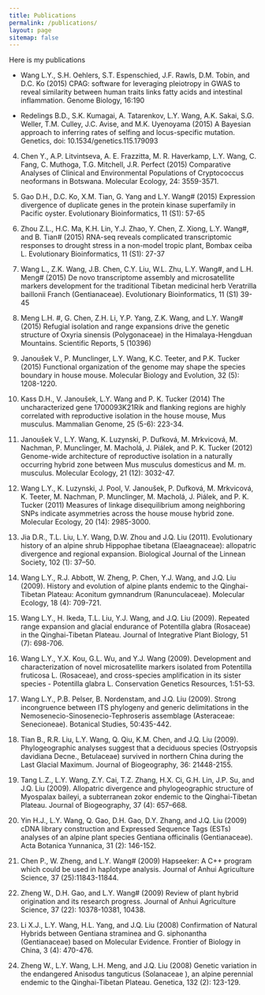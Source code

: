 ```yaml
---
title: Publications
permalink: /publications/
layout: page
sitemap: false 
---
```


Here is my publications

* Wang L.Y., S.H. Oehlers, S.T. Espenschied, J.F. Rawls, D.M. Tobin, and D.C. Ko (2015) CPAG: software for leveraging pleiotropy in GWAS to reveal similarity between human traits links fatty acids and intestinal inflammation. Genome Biology, 16:190

* Redelings B.D., S.K. Kumagai, A. Tatarenkov, L.Y. Wang, A.K. Sakai, S.G. Weller, T.M. Culley, J.C. Avise, and M.K. Uyenoyama (2015) A Bayesian approach to inferring rates of selfing and locus-specific mutation. Genetics, doi: 10.1534/genetics.115.179093

4)   Chen Y., A.P. Litvintseva, A. E. Frazzitta, M. R. Haverkamp, L.Y. Wang, C. Fang, C. Muthoga, T.G. Mitchell, J.R. Perfect (2015) Comparative Analyses of Clinical and Environmental Populations of Cryptococcus neoformans in Botswana. Molecular Ecology, 24: 3559-3571.

5)   Gao D.H., D.C. Ko, X.M. Tian, G. Yang and L.Y. Wang# (2015) Expression divergence of duplicate genes in the protein kinase superfamily in Pacific oyster. Evolutionary Bioinformatics, 11 (S1): 57-65

6)   Zhou Z.L., H.C. Ma, K.H. Lin, Y.J. Zhao, Y. Chen, Z. Xiong, L.Y. Wang#, and B. Tian# (2015) RNA-seq reveals complicated transcriptomic responses to drought stress in a non-model tropic plant, Bombax ceiba L.  Evolutionary Bioinformatics, 11 (S1): 27-37

7)   Wang L., Z.K. Wang, J.B. Chen, C.Y. Liu, W.L. Zhu, L.Y. Wang#, and L.H. Meng# (2015) De novo transcriptome assembly and microsatellite markers development for the traditional Tibetan medicinal herb Veratrilla baillonii Franch (Gentianaceae). Evolutionary Bioinformatics, 11 (S1) 39-45

8)   Meng L.H. #, G. Chen, Z.H. Li, Y.P. Yang, Z.K. Wang, and L.Y. Wang# (2015) Refugial isolation and range expansions drive the genetic structure of Oxyria sinensis (Polygonaceae) in the Himalaya-Hengduan Mountains. Scientific Reports, 5 (10396)

9)   Janoušek V., P. Munclinger, L.Y. Wang, K.C. Teeter, and P.K. Tucker (2015) Functional organization of the genome may shape the species boundary in house mouse. Molecular Biology and Evolution, 32 (5): 1208-1220.

10)  Kass D.H., V. Janoušek, L.Y. Wang and P. K. Tucker (2014) The uncharacterized gene 1700093K21Rik and flanking regions are highly correlated with reproductive isolation in the house mouse, Mus musculus. Mammalian Genome, 25 (5-6): 223-34.

11)  Janoušek V., L.Y. Wang, K. Luzynski, P. Dufková, M. Mrkvicová, M. Nachman, P. Munclinger, M. Macholá, J. Piálek, and P. K. Tucker (2012) Genome-wide architecture of reproductive isolation in a naturally occurring hybrid zone between Mus musculus domesticus and M. m. musculus. Molecular Ecology, 21 (12): 3032-47.

12)  Wang L.Y., K. Luzynski, J. Pool, V. Janoušek, P. Dufková, M. Mrkvicová, K. Teeter, M. Nachman, P. Munclinger, M. Macholá, J. Piálek, and P. K. Tucker (2011) Measures of linkage disequilibrium among neighboring SNPs indicate asymmetries across the house mouse hybrid zone. Molecular Ecology, 20 (14): 2985-3000.

13)  Jia D.R., T.L. Liu, L.Y. Wang, D.W. Zhou and J.Q. Liu (2011). Evolutionary history of an alpine shrub Hippophae tibetana (Elaeagnaceae): allopatric divergence and regional expansion. Biological Journal of the Linnean Society, 102 (1): 37–50.

14)  Wang L.Y., R.J. Abbott, W. Zheng, P. Chen, Y.J. Wang, and J.Q. Liu (2009). History and evolution of alpine plants endemic to the Qinghai-Tibetan Plateau: Aconitum gymnandrum (Ranunculaceae). Molecular Ecology, 18 (4): 709-721.

15)  Wang L.Y., H. Ikeda, T.L. Liu, Y.J. Wang, and J.Q. Liu (2009). Repeated range expansion and glacial endurance of Potentilla glabra (Rosaceae) in the Qinghai-Tibetan Plateau. Journal of Integrative Plant Biology, 51 (7): 698-706.

16)  Wang L.Y., Y.X. Kou, G.L. Wu, and Y.J. Wang (2009). Development and characterization of novel microsatellite markers isolated from Potentilla fruticosa L. (Rosaceae), and cross-species amplification in its sister species - Potentilla glabra L. Conservation Genetics Resources, 1:51-53.

17)  Wang L.Y., P.B. Pelser, B. Nordenstam, and J.Q. Liu (2009). Strong incongruence between ITS phylogeny and generic delimitations in the Nemosenecio-Sinosenecio-Tephroseris assemblage (Asteraceae: Senecioneae). Botanical Studies, 50:435-442.

18)  Tian B., R.R. Liu, L.Y. Wang, Q. Qiu, K.M. Chen, and J.Q. Liu (2009). Phylogeographic analyses suggest that a deciduous species (Ostryopsis davidiana Decne., Betulaceae) survived in northern China during the Last Glacial Maximum. Journal of Biogeography, 36: 21448-2155.

19)  Tang L.Z., L.Y. Wang, Z.Y. Cai, T.Z. Zhang, H.X. Ci, G.H. Lin, J.P. Su, and J.Q. Liu (2009). Allopatric divergence and phylogeographic structure of Myospalax baileyi, a subterranean zokor endemic to the Qinghai-Tibetan Plateau. Journal of Biogeography, 37 (4): 657–668.

20)  Yin H.J., L.Y. Wang, Q. Gao, D.H. Gao, D.Y. Zhang, and J.Q. Liu (2009) cDNA library construction and Expressed Sequence Tags (ESTs) analyses of an alpine plant species Gentiana officinalis (Gentianaceae). Acta Botanica Yunnanica, 31 (2): 146-152.

21)  Chen P., W. Zheng, and L.Y. Wang# (2009) Hapseeker: A C++ program which could be used in haplotype analysis. Journal of Anhui Agriculture Science, 37 (25):11843-11844.

22)  Zheng W., D.H. Gao, and L.Y. Wang# (2009) Review of plant hybrid origination and its research progress. Journal of Anhui Agriculture Science, 37 (22): 10378-10381, 10438.

23)  Li X.J., L.Y. Wang, H.L. Yang, and J.Q. Liu (2008) Confirmation of Natural Hybrids between Gentiana straminea and G. siphonantha (Gentianaceae) based on Molecular Evidence. Frontier of Biology in China, 3 (4): 470-476.

24)  Zheng W., L.Y. Wang, L.H. Meng, and J.Q. Liu (2008) Genetic variation in the endangered Anisodus tanguticus (Solanaceae ), an alpine perennial endemic to the Qinghai-Tibetan Plateau. Genetica, 132 (2): 123-129.
